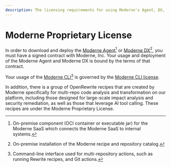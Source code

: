 ```yaml
---
description: The licensing requirements for using Moderne's Agent, DX, and CLI tools.
---
```


# Moderne Proprietary License

In order to download and deploy the [Moderne Agent](#user-content-fn-1)[^1] or [Moderne DX](#user-content-fn-2)[^2], you must have a signed contract with Moderne, Inc. Your usage and deployment of the Moderne Agent and Moderne DX is bound by the terms of that contract.

Your usage of the [Moderne CLI](#user-content-fn-3)[^3] is governed by the [Moderne CLI license](../../user-documentation/moderne-cli/getting-started/moderne-cli-license.md).

In addition, there is a group of OpenRewrite recipes that are created by Moderne specifically for multi-repo code analysis and transformation on our platform, including those designed for large-scale impact analysis and security remediation, as well as those that leverage AI tool calling. These recipes are under the Moderne Proprietary License. 

[^1]: On-premise component (OCI container or executable jar) for the Moderne SaaS which connects the Moderne SaaS to internal systems.

[^2]: On-premise installation of the Moderne recipe and repository catalog.

[^3]: Command-line interface used for multi-repository actions, such as running Rewrite recipes, and Git actions.